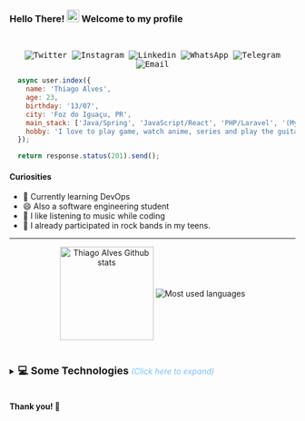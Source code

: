 ### Hello There! <img src="assets/hi.gif" width="22px"> Welcome to my profile

<samp>
  </br>
  <p align="center">
    <a href="https://twitter.com/iam_thiagoalves" target="_blank" style="text-decoration: none;"> 
      <img alt="Twitter" src="https://img.shields.io/badge/-Twitter-9cf?style=flat-square&logo=Twitter&logoColor=white">
    </a>
    <a href="https://instagram.com/dev_thiago" target="_blank" style="text-decoration: none;">
      <img alt="Instagram" src="https://img.shields.io/badge/-Instagram-ff2b8e?style=flat-square&logo=Instagram&logoColor=white">
    </a>
    <a href="https://www.linkedin.com/in/thiagoalvesfoz/" target="_blank" style="text-decoration: none;">
      <img alt="Linkedin" src="https://img.shields.io/badge/-Linkedin-blue?style=flat-square&logo=Linkedin&logoColor=white">
    </a>
    <a href="https://wa.me/5545999381359" target="_blank" style="text-decoration: none;">
      <img alt="WhatsApp" src="https://img.shields.io/badge/-WhatsApp-01af00?style=flat-square&logo=Whatsapp&logoColor=white">
    </a>
    <a href="https://t.me/thiagoalvesfoz" target="_blank" style="text-decoration: none;">
      <img alt="Telegram" src="https://img.shields.io/badge/-Telegram-blue?style=flat-square&logo=Telegram&logoColor=white">
    </a>
    <a href="mailto:thiago_marketingdigital@hotmail.com" target="_blank" style="text-decoration: none;">
      <img alt="Email" src="https://img.shields.io/badge/-Email-c14438?style=flat-square&logo=Gmail&logoColor=white">
    </a>    
  </p>
</samp>

```javascript
  async user.index({
    name: 'Thiago Alves',
    age: 23,
    birthday: '13/07',
    city: 'Foz do Iguaçu, PR',
    main_stack: ['Java/Spring', 'JavaScript/React', 'PHP/Laravel', '(My|Postgre)SQL'],
    hobby: 'I love to play game, watch anime, series and play the guitar'
  });

  return response.status(201).send();
```

#### Curiosities

- 🌱 Currently learning DevOps
- 😄 Also a software engineering student
- 🎵 I like listening to music while coding
- :guitar: I already participated in rock bands in my teens.

---

<p align="center">
  <img align="center"
      alt="Thiago Alves Github stats"
      style="margin-bottom: 10px;"
      height="165" src="https://github-readme-stats.vercel.app/api?username=thiagoalvesfoz&theme=ayu-mirage&show_icons=true&count_private=true" />
  <img
    align="center"
    alt="Most used languages"
    style="margin-bottom: 10px;"
    src="https://github-readme-stats-eight-theta.vercel.app/api/top-langs/?username=thiagoalvesfoz&layout=compact&langs_count=6&theme=ayu-mirage"
  />
</p>

<br>

<details>
  <summary style="cursor: pointer;"> <b style="font-size: 18px; "> 💻 Some Technologies </b> <i style="color: #79c0ff;">(Click here to expand)</i> </summary>
  <br>

#### 🎨 Design: <br/>

   <samp>
    <p align="left">
    <img alt="Figma" src="https://img.shields.io/badge/-Figma-EA4C1D?style=flat-square&logo=figma&logoColor=white" />
    <img alt="Adobe XD" src="https://img.shields.io/badge/-Adobe%20XD-450135?style=flat-square&logo=adobe-xd&logoColor=white" />
    </p>
  </samp>

#### 💬 Languages: <br/>

   <samp>
    <p align="left">
    <img alt="Javascript" src="https://img.shields.io/badge/-JavaScript%20ES6-F7B93E?style=flat-square&logo=javascript&logoColor=black" />
    <img alt="Typescript" src="https://img.shields.io/badge/-TypeScript-2f74c0?style=flat-square&logo=typescript&logoColor=white" />
    <img alt="Java" src="https://img.shields.io/badge/-Java-DE252C?style=flat-square&logo=java&logoColor=white" />
    <img alt="PHP" src="https://img.shields.io/badge/-php-4D588E?style=flat-square&logo=php&logoColor=white" />
    <img alt="HTML5" src="https://img.shields.io/badge/-HTML5-E34F26?style=flat-square&logo=html5&logoColor=white" />
    <img alt="CSS3" src="https://img.shields.io/badge/-CSS3-549FDE?style=flat-square&logo=css3&logoColor=white" />
    </p>
  </samp>

#### 🔨 Frameworks: <br/>

   <samp>
    <p align="left">
     <img alt="React" src="https://img.shields.io/badge/-React%20JS-262B32?style=flat-square&logo=react&logoColor=00D0F6" />
     <img alt="React Native" src="https://img.shields.io/badge/-React%20Native-262B32?style=flat-square&logo=react&logoColor=00D0F6" />
     <img alt="Spring Boot" src="https://img.shields.io/badge/-Spring-199F3A?style=flat-square&logo=Spring&logoColor=white" />
     <img alt="Laravel" src="https://img.shields.io/badge/-Laravel-F34E39?style=flat-square&logo=Laravel&logoColor=white" />
    </p>
  </samp>

#### 📦 Databases: <br/>

<samp>
    <p align="left">
      <img alt="PostgreSQL" src="https://img.shields.io/badge/-PostgreSQL-31648C?style=flat-square&logo=postgresql&logoColor=white" />
      <img alt="MySQL" src="https://img.shields.io/badge/-MySQL-00758F?style=flat-square&logo=mysql&logoColor=white" />
    </p>
  </samp>
  
#### 🔧 Tools <br/>
   <samp>
    <p align="left">
      <img alt="Git" src="https://img.shields.io/badge/-Git-F05032?style=flat-square&logo=git&logoColor=white" />
      <img alt="VS Code" src="https://img.shields.io/badge/-VSCode-0085D1?style=flat-square&logo=visual-studio-code&logoColor=white" />
      <img alt="Insomnia" src="https://img.shields.io/badge/-Insomnia-5849BE?style=flat-square&logo=insomnia&logoColor=white" />
      <img alt="Postman" src="https://img.shields.io/badge/-Postman-FD602F?style=flat-square&logo=postman&logoColor=white" />
      <img alt="Node.js" src="https://img.shields.io/badge/-Node.JS-026e00?style=flat-square&logo=node.js&logoColor=white" />
      <img alt="NPM" src="https://img.shields.io/badge/-NPM-CB3837?style=flat-square&logo=npm&logoColor=white" />
      <img alt="ESLint" src="https://img.shields.io/badge/-ESLint-4B32C3?style=flat-square&logo=eslint&logoColor=white" />
      <img alt="Prettier" src="https://img.shields.io/badge/-Prettier-1A2B34?style=flat-square&logo=prettier&logoColor=white" />
      <img alt="Yarn" src="https://img.shields.io/badge/-yarn-2188b6?style=flat-square&logo=yarn&logoColor=white" />
      <img alt="Styled Components" src="https://img.shields.io/badge/-Styled_Components-palevioletred?style=flat-square&logo=styled-components&logoColor=black" />
      <img alt="Material UI" src="https://img.shields.io/badge/-Material%20UI-4caaf9?style=flat-square&logo=material-ui&logoColor=white" />
      <img alt="Docker" src="https://img.shields.io/badge/-Docker-46a2f1?style=flat-square&logo=docker&logoColor=white" />
      <img alt="Amazon AWS" src="https://img.shields.io/badge/Amazon%20AWS-232F3E?style=flat-square&logo=amazon-aws&logoColor=white" />
      <img alt="Heroku" src="https://img.shields.io/badge/-Heroku-430098?style=flat-square&logo=heroku&logoColor=white" />
      <img alt="Windows" src="https://img.shields.io/badge/-Windows-00ADEF?style=flat-square&logo=windows&logoColor=white" />
      <img alt="Linux" src="https://img.shields.io/badge/-Linux-111?style=flat-square&logo=linux&logoColor=white" />
      <img alt="Jenkins" src="https://img.shields.io/badge/-Jenkins-064C62?style=flat-square&logo=jenkins&logoColor=white" />
    </p>
  </samp>

</details>
<br>

#### Thank you! 👋

